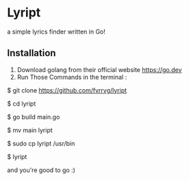 # Lyript

a simple lyrics finder written in Go!

## Installation

1. Download golang from their official website <https://go.dev>
2. Run Those Commands in the terminal :

$ git clone <https://github.com/fvrrvg/lyript>

$ cd lyript

$ go build main.go

$ mv main lyript

$ sudo cp lyript /usr/bin

$ lyript

and you're good to go :)
